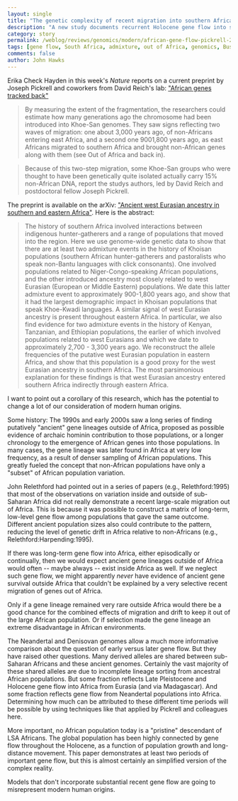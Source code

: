 ```yaml
---
layout: single 
title: "The genetic complexity of recent migration into southern Africa" 
description: "A new study documents recurrent Holocene gene flow into southern Africa from Eurasia" 
category: story
permalink: /weblog/reviews/genomics/modern/african-gene-flow-pickrell-2013.html
tags: [gene flow, South Africa, admixture, out of Africa, genomics, Bushmen, Africa, modern human origins, migration] 
comments: false 
author: John Hawks 
---
```




Erika Check Hayden in this week's <em>Nature</em> reports on a current preprint by Joseph Pickrell and coworkers from David Reich's lab: <a href="http://www.nature.com/news/african-genes-tracked-back-1.13607?WT.ec_id=NATURE-20130829">"African genes tracked back"</a>

<blockquote>By measuring the extent of the fragmentation, the researchers could estimate how many generations ago the chromosome had been introduced into Khoe-San genomes. They saw signs reflecting two waves of migration: one about 3,000 years ago, of non-Africans entering east Africa, and a second one 9001,800 years ago, as east Africans migrated to southern Africa and brought non-African genes along with them (see Out of Africa  and back in).</blockquote>

<blockquote>Because of this two-step migration, some Khoe-San groups who were thought to have been genetically quite isolated actually carry 15% non-African DNA, report the studys authors, led by David Reich and postdoctoral fellow Joseph Pickrell.</blockquote>

The preprint is available on the arXiv: <a href="http://arxiv.org/abs/1307.8014">"Ancient west Eurasian ancestry in southern and eastern Africa"</a>. Here is the abstract: 

<blockquote>The history of southern Africa involved interactions between indigenous hunter-gatherers and a range of populations that moved into the region. Here we use genome-wide genetic data to show that there are at least two admixture events in the history of Khoisan populations (southern African hunter-gatherers and pastoralists who speak non-Bantu languages with click consonants). One involved populations related to Niger-Congo-speaking African populations, and the other introduced ancestry most closely related to west Eurasian (European or Middle Eastern) populations. We date this latter admixture event to approximately 900-1,800 years ago, and show that it had the largest demographic impact in Khoisan populations that speak Khoe-Kwadi languages. A similar signal of west Eurasian ancestry is present throughout eastern Africa. In particular, we also find evidence for two admixture events in the history of Kenyan, Tanzanian, and Ethiopian populations, the earlier of which involved populations related to west Eurasians and which we date to approximately 2,700 - 3,300 years ago. We reconstruct the allele frequencies of the putative west Eurasian population in eastern Africa, and show that this population is a good proxy for the west Eurasian ancestry in southern Africa. The most parsimonious explanation for these findings is that west Eurasian ancestry entered southern Africa indirectly through eastern Africa.</blockquote>

I want to point out a corollary of this research, which has the potential to change a lot of our consideration of modern human origins. 

Some history: The 1990s and early 2000s saw a long series of finding putatively "ancient" gene lineages outside of Africa, proposed as possible evidence of archaic hominin contribution to those populations, or a longer chronology to the emergence of African genes into those populations. In many cases, the gene lineage was later found in Africa at very low frequency, as a result of denser sampling of African populations. This greatly fueled the concept that non-African populations have only a "subset" of African population variation. 

John Relethford had pointed out in a series of papers (e.g., <bib>Relethford:1995</bib>) that most of the observations on variation inside and outside of sub-Saharan Africa did not really demonstrate a recent large-scale migration out of Africa. This is because it was possible to construct a matrix of long-term, low-level gene flow among populations that gave the same outcome. Different ancient population sizes also could contribute to the pattern, reducing the level of genetic drift in Africa relative to non-Africans (e.g., <bib>Relethford:Harpending:1995</bib>). 

If there was long-term gene flow into Africa, either episodically or continually, then we would expect ancient gene lineages outside of Africa would often -- maybe always -- exist inside Africa as well. If we neglect such gene flow, we might apparently <em>never</em> have evidence of ancient gene survival outside Africa that couldn't be explained by a very selective recent migration of genes out of Africa. 

Only if a gene lineage remained very rare outside Africa would there be a good chance for the combined effects of migration and drift to keep it out of the large African population. Or if selection made the gene lineage an extreme disadvantage in African environments. 

The Neandertal and Denisovan genomes allow a much more informative comparison about the question of early versus later gene flow. But they have raised other questions. Many derived alleles are shared between sub-Saharan Africans and these ancient genomes. Certainly the vast majority of these shared alleles are due to incomplete lineage sorting from ancestral African populations. But some fraction reflects Late Pleistocene and Holocene gene flow into Africa from Eurasia (and via Madagascar). And some fraction reflects gene flow from Neandertal populations into Africa. Determining how much can be attributed to these different time periods will be possible by using techniques like that applied by Pickrell and colleagues here. 

More important, no African population today is a "pristine" descendant of LSA Africans. The global population has been highly connected by gene flow throughout the Holocene, as a function of population growth and long-distance movement. This paper demonstrates at least two periods of important gene flow, but this is almost certainly an simplified version of the complex reality. 


Models that don't incorporate substantial recent gene flow are going to misrepresent modern human origins.


